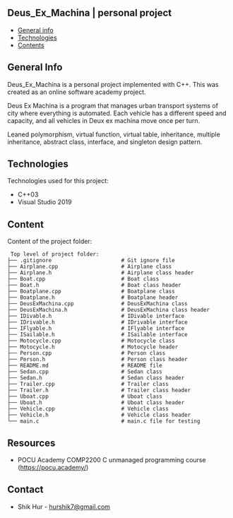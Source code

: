## Deus_Ex_Machina | personal project

* [General info](#general-info)
* [Technologies](#technologies)
* [Contents](#content)

## General Info
Deus_Ex_Machina is a personal project implemented with C++. This was created as an online software academy project.

Deus Ex Machina is a program that manages urban transport systems of city where everything is automated.
Each vehicle has a different speed and capacity, and all vehicles in Deux ex machina move once per turn.

Leaned polymorphism, virtual function, virtual table, inheritance, multiple inheritance, abstract class, interface, and singleton design pattern.


## Technologies
Technologies used for this project:
* C++03
* Visual Studio 2019
	
## Content
Content of the project folder:

```
 Top level of project folder: 
├── .gitignore                      # Git ignore file
├── Airplane.cpp                    # Airplane class
├── Airplane.h                      # Airplane class header
├── Boat.cpp                        # Boat class
├── Boat.h                          # Boat class header
├── Boatplane.cpp                   # Boatplane class
├── Boatplane.h                     # Boatplane header
├── DeusExMachina.cpp               # DeusExMachina class
├── DeusExMachina.h                 # DeusExMachina class header
├── IDivable.h                      # IDivable interface
├── IDrivable.h                     # IDrivable interface
├── IFlyable.h                      # IFlyable interface
├── ISailable.h                     # ISailable interface
├── Motocycle.cpp                   # Motocycle class
├── Motocycle.h                     # Motocycle header
├── Person.cpp                      # Person class
├── Person.h                        # Person class header
├── README.md                       # README file
├── Sedan.cpp                       # Sedan class
├── Sedan.h                         # Sedan class header
├── Trailer.cpp                     # Trailer class
├── Trailer.h                       # Trailer class header
├── Uboat.cpp                       # Uboat class
├── Uboat.h                         # Uboat class header
├── Vehicle.cpp                     # Vehicle class
├── Vehicle.h                       # Vehicle class header
└── main.c                          # main.c file for testing

```

## Resources
- POCU Academy COMP2200 C unmanaged programming course (https://pocu.academy/)

## Contact
* Shik Hur - hurshik7@gmail.com
